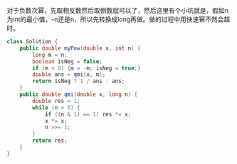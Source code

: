 对于负数次幂，先取相反数然后取倒数就可以了，然后这里有个小坑就是，假如n为int的最小值，-n还是n，所以先转换成long再做。做的过程中用快速幂不然会超时。

```java
class Solution {
    public double myPow(double x, int n) {
        long m = n;
        boolean isNeg = false;
        if (m < 0) {m = -m; isNeg = true;}
        double ans = qmi(x, m);
        return isNeg ? 1 / ans : ans;
    }
    public double qmi(double x, long n) {
        double res = 1;
        while (n > 0) {
            if ((n & 1) == 1) res *= x;
            x *= x;
            n >>= 1;
        }
        return res;
    }
}
```